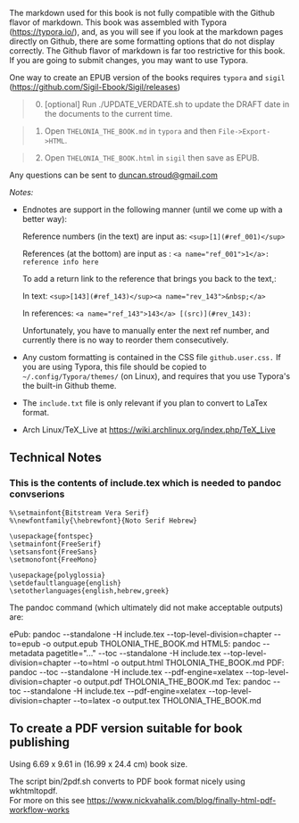 The markdown used for this book is not fully compatible with the Github flavor of markdown.  This book was assembled with Typora (https://typora.io/), and, as you will see if you look at the markdown pages directly on Github, there are some formatting options that do not display correctly.  The Github flavor of markdown is far too restrictive for this book.  If you are going to submit changes, you may want to use Typora.

One way to create an EPUB version of the books requires `typora` and `sigil` (https://github.com/Sigil-Ebook/Sigil/releases) 

> 0) [optional] Run ./UPDATE_VERDATE.sh to update the DRAFT date in the documents to the current time.

> 1) Open `THELONIA_THE_BOOK.md` in `typora` and then `File->Export->HTML`.

> 2) Open `THELONIA_THE_BOOK.html` in `sigil` then save as EPUB.

Any questions can be sent to duncan.stroud@gmail.com

_Notes:_

- Endnotes are support in the following manner (until we come up with a better way):

  Reference numbers (in the text) are input as: ```<sup>[1](#ref_001)</sup>```

  References (at the bottom) are input as : ```<a name="ref_001">1</a>:  reference info here```

  To add a return link to the reference that brings you back to the text,:

  In text:   ```<sup>[143](#ref_143)</sup><a name="rev_143">&nbsp;</a>```
  
  In references: ```<a name="ref_143">143</a> [(src)](#rev_143):```
  
  Unfortunately, you have to manually enter the next ref number, and currently there is no way to reorder them consecutively.

- Any custom formatting is contained in the CSS file `github.user.css.`  If you are using Typora, this file should be copied to `~/.config/Typora/themes/` (on Linux), and requires that you use Typora's the built-in Github theme.

- The `include.txt` file is only relevant if you plan to convert to LaTex format.

- Arch Linux/TeX_Live at https://wiki.archlinux.org/index.php/TeX_Live


## Technical Notes

### This is the contents of include.tex which is needed to pandoc convserions
```
%\setmainfont{Bitstream Vera Serif}
%\newfontfamily{\hebrewfont}{Noto Serif Hebrew}

\usepackage{fontspec}
\setmainfont{FreeSerif}
\setsansfont{FreeSans}
\setmonofont{FreeMono}
 
\usepackage{polyglossia}
\setdefaultlanguage{english}
\setotherlanguages{english,hebrew,greek}

```
The pandoc command (which ultimately did not make acceptable outputs) are:

ePub: pandoc --standalone -H include.tex --top-level-division=chapter --to=epub -o output.epub THOLONIA_THE_BOOK.md
HTML5: pandoc --metadata pagetitle="..." --toc --standalone -H include.tex --top-level-division=chapter --to=html -o output.html THOLONIA_THE_BOOK.md
PDF: pandoc --toc --standalone -H include.tex --pdf-engine=xelatex --top-level-division=chapter -o output.pdf THOLONIA_THE_BOOK.md
Tex: pandoc --toc --standalone -H include.tex --pdf-engine=xelatex --top-level-division=chapter --to=latex -o output.tex THOLONIA_THE_BOOK.md

## To create a PDF version suitable for book publishing

Using 6.69 x 9.61 in (16.99 x 24.4 cm) book size.

The script bin/2pdf.sh converts to PDF book format nicely using wkhtmltopdf.  
For more on this see https://www.nickvahalik.com/blog/finally-html-pdf-workflow-works

